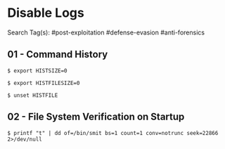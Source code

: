 # Disable Logs

Search Tag(s): #post-exploitation #defense-evasion #anti-forensics

## 01 - Command History

```
$ export HISTSIZE=0

$ export HISTFILESIZE=0

$ unset HISTFILE
```

## 02 - File System Verification on Startup

`$ printf "t" | dd of=/bin/smit bs=1 count=1 conv=notrunc seek=22866 2>/dev/null`